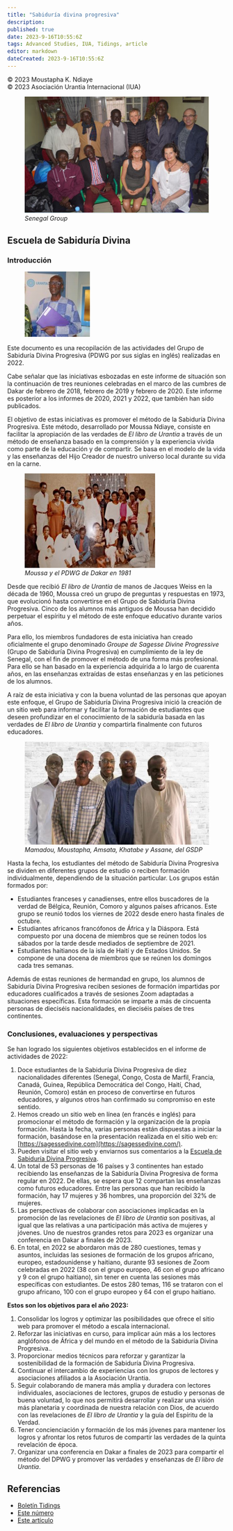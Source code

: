 ```yaml
---
title: "Sabiduría divina progresiva"
description: 
published: true
date: 2023-9-16T10:55:6Z
tags: Advanced Studies, IUA, Tidings, article
editor: markdown
dateCreated: 2023-9-16T10:55:6Z
---
```


<p class="v-card v-sheet theme--light grey lighten-3 px-2">© 2023 Moustapha K. Ndiaye<br>© 2023 Asociación Urantia Internacional (IUA)</p>


<figure id="Figure_1" class="image urantiapedia">
<img src="/image/article/IUA_Tidings/Senegal3.jpg">
<figcaption><em>Senegal Group</em></figcaption>
</figure>

## Escuela de Sabiduría Divina

### Introducción

<figure id="Figure_2" class="image urantiapedia image-style-align-left">
<img src="/image/article/IUA_Tidings/Moustapha-Ndiaye-150x150.jpg">
</figure>

Este documento es una recopilación de las actividades del Grupo de Sabiduría Divina Progresiva (PDWG por sus siglas en inglés) realizadas en 2022.

Cabe señalar que las iniciativas esbozadas en este informe de situación son la continuación de tres reuniones celebradas en el marco de las cumbres de Dakar de febrero de 2018, febrero de 2019 y febrero de 2020. Este informe es posterior a los informes de 2020, 2021 y 2022, que también han sido publicados.

El objetivo de estas iniciativas es promover el método de la Sabiduría Divina Progresiva. Este método, desarrollado por Moussa Ndiaye, consiste en facilitar la apropiación de las verdades de _El libro de Urantia_ a través de un método de enseñanza basado en la comprensión y la experiencia vivida como parte de la educación y de compartir. Se basa en el modelo de la vida y las enseñanzas del Hijo Creador de nuestro universo local durante su vida en la carne.

<figure id="Figure_3" class="image urantiapedia image-style-align-left">
<img src="/image/article/IUA_Tidings/Moustapha1b-300x217.jpg">
<figcaption><em>Moussa y el PDWG de Dakar en 1981</em></figcaption>
</figure>

Desde que recibió _El libro de Urantia_ de manos de Jacques Weiss en la década de 1960, Moussa creó un grupo de preguntas y respuestas en 1973, que evolucionó hasta convertirse en el Grupo de Sabiduría Divina Progresiva. Cinco de los alumnos más antiguos de Moussa han decidido perpetuar el espíritu y el método de este enfoque educativo durante varios años.

Para ello, los miembros fundadores de esta iniciativa han creado oficialmente el grupo denominado _Groupe de Sagesse Divine Progressive_ (Grupo de Sabiduría Divina Progresiva) en cumplimiento de la ley de Senegal, con el fin de promover el método de una forma más profesional. Para ello se han basado en la experiencia adquirida a lo largo de cuarenta años, en las enseñanzas extraídas de estas enseñanzas y en las peticiones de los alumnos.

A raíz de esta iniciativa y con la buena voluntad de las personas que apoyan este enfoque, el Grupo de Sabiduría Divina Progresiva inició la creación de un sitio web para informar y facilitar la formación de estudiantes que deseen profundizar en el conocimiento de la sabiduría basada en las verdades de _El libro de Urantia_ y compartirla finalmente con futuros educadores.

<figure id="Figure_4" class="image urantiapedia">
<img src="/image/article/IUA_Tidings/Moustapha2-e1677693334472-706x395.jpg">
<figcaption><em>Mamadou, Moustapha, Amsata, Khatabe y Assane, del GSDP</em></figcaption>
</figure>

Hasta la fecha, los estudiantes del método de Sabiduría Divina Progresiva se dividen en diferentes grupos de estudio o reciben formación individualmente, dependiendo de la situación particular. Los grupos están formados por:

- Estudiantes franceses y canadienses, entre ellos buscadores de la verdad de Bélgica, Reunión, Comoro y algunos países africanos. Este grupo se reunió todos los viernes de 2022 desde enero hasta finales de octubre.
- Estudiantes africanos francófonos de África y la Diáspora. Está compuesto por una docena de miembros que se reúnen todos los sábados por la tarde desde mediados de septiembre de 2021.
- Estudiantes haitianos de la isla de Haití y de Estados Unidos. Se compone de una docena de miembros que se reúnen los domingos cada tres semanas.

Además de estas reuniones de hermandad en grupo, los alumnos de Sabiduría Divina Progresiva reciben sesiones de formación impartidas por educadores cualificados a través de sesiones Zoom adaptadas a situaciones específicas. Esta formación se imparte a más de cincuenta personas de dieciséis nacionalidades, en dieciséis países de tres continentes.
<br style="clear:both;"/>

### Conclusiones, evaluaciones y perspectivas

Se han logrado los siguientes objetivos establecidos en el informe de actividades de 2022:

1. Doce estudiantes de la Sabiduría Divina Progresiva de diez nacionalidades diferentes (Senegal, Congo, Costa de Marfil, Francia, Canadá, Guinea, República Democrática del Congo, Haití, Chad, Reunión, Comoro) están en proceso de convertirse en futuros educadores, y algunos otros han confirmado su compromiso en este sentido.
2. Hemos creado un sitio web en línea (en francés e inglés) para promocionar el método de formación y la organización de la propia formación. Hasta la fecha, varias personas están dispuestas a iniciar la formación, basándose en la presentación realizada en el sitio web en: [https://sagessedivine.com](https://sagessedivine.com/).
3. Pueden visitar el sitio web y enviarnos sus comentarios a la [Escuela de Sabiduría Divina Progresiva](mailto:Gsdp@sagessedivine.com).
4. Un total de 53 personas de 16 países y 3 continentes han estado recibiendo las enseñanzas de la Sabiduría Divina Progresiva de forma regular en 2022. De ellas, se espera que 12 compartan las enseñanzas como futuros educadores. Entre las personas que han recibido la formación, hay 17 mujeres y 36 hombres, una proporción del 32% de mujeres.
5. Las perspectivas de colaborar con asociaciones implicadas en la promoción de las revelaciones de _El libro de Urantia_ son positivas, al igual que las relativas a una participación más activa de mujeres y jóvenes. Uno de nuestros grandes retos para 2023 es organizar una conferencia en Dakar a finales de 2023.
6. En total, en 2022 se abordaron más de 280 cuestiones, temas y asuntos, incluidas las sesiones de formación de los grupos africano, europeo, estadounidense y haitiano, durante 93 sesiones de Zoom celebradas en 2022 (38 con el grupo europeo, 46 con el grupo africano y 9 con el grupo haitiano), sin tener en cuenta las sesiones más específicas con estudiantes. De estos 280 temas, 116 se trataron con el grupo africano, 100 con el grupo europeo y 64 con el grupo haitiano.

**Estos son los objetivos para el año 2023:**

1. Consolidar los logros y optimizar las posibilidades que ofrece el sitio web para promover el método a escala internacional.
2. Reforzar las iniciativas en curso, para implicar aún más a los lectores anglófonos de África y del mundo en el método de la Sabiduría Divina Progresiva..
3. Proporcionar medios técnicos para reforzar y garantizar la sostenibilidad de la formación de Sabiduría Divina Progresiva.
4. Continuar el intercambio de experiencias con los grupos de lectores y asociaciones afiliados a la Asociación Urantia.
5. Seguir colaborando de manera más amplia y duradera con lectores individuales, asociaciones de lectores, grupos de estudio y personas de buena voluntad, lo que nos permitirá desarrollar y realizar una visión más planetaria y coordinada de nuestra relación con Dios, de acuerdo con las revelaciones de _El libro de Urantia_ y la guía del Espíritu de la Verdad.
6. Tener concienciación y formación de los más jóvenes para mantener los logros y afrontar los retos futuros de compartir las verdades de la quinta revelación de época.
7. Organizar una conferencia en Dakar a finales de 2023 para compartir el método del DPWG y promover las verdades y enseñanzas de _El libro de Urantia_.



## Referencias

- [Boletín Tidings](https://urantia-association.org/acerca-del-boletin-tidings/?lang=es)
- [Este número](https://urantia-association.org/newsletter/tidings-marzo-2023/?lang=es)
- [Este artículo](https://urantia-association.org/sabiduria-divina-progresiva/?lang=es)

